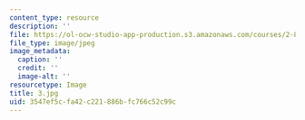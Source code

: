 ```yaml
---
content_type: resource
description: ''
file: https://ol-ocw-studio-app-production.s3.amazonaws.com/courses/2-830j-control-of-manufacturing-processes-sma-6303-spring-2008/3547ef5cfa42c221886bfc766c52c99c_3.jpg
file_type: image/jpeg
image_metadata:
  caption: ''
  credit: ''
  image-alt: ''
resourcetype: Image
title: 3.jpg
uid: 3547ef5c-fa42-c221-886b-fc766c52c99c
---
```

